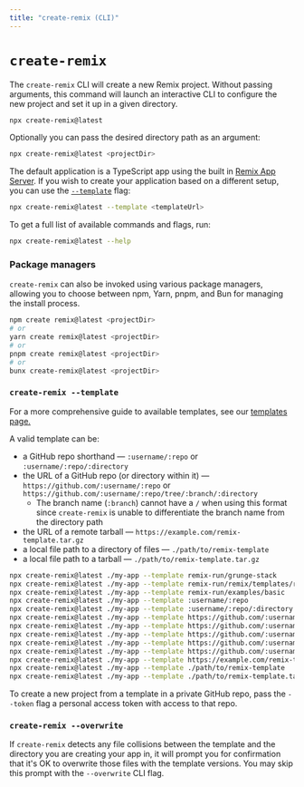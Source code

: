 ```yaml
---
title: "create-remix (CLI)"
---
```


# `create-remix`

The `create-remix` CLI will create a new Remix project. Without passing arguments, this command will launch an interactive CLI to configure the new project and set it up in a given directory.

```sh
npx create-remix@latest
```

Optionally you can pass the desired directory path as an argument:

```sh
npx create-remix@latest <projectDir>
```

The default application is a TypeScript app using the built in [Remix App Server][remix-app-server]. If you wish to create your application based on a different setup, you can use the [`--template`][template-flag-hash-link] flag:

```sh
npx create-remix@latest --template <templateUrl>
```

To get a full list of available commands and flags, run:

```sh
npx create-remix@latest --help
```

### Package managers

`create-remix` can also be invoked using various package managers, allowing you to choose between npm, Yarn, pnpm, and Bun for managing the install process.

```sh
npm create remix@latest <projectDir>
# or
yarn create remix@latest <projectDir>
# or
pnpm create remix@latest <projectDir>
# or
bunx create-remix@latest <projectDir>
```

### `create-remix --template`

For a more comprehensive guide to available templates, see our [templates page.][templates]

A valid template can be:

- a GitHub repo shorthand — `:username/:repo` or `:username/:repo/:directory`
- the URL of a GitHub repo (or directory within it) — `https://github.com/:username/:repo` or `https://github.com/:username/:repo/tree/:branch/:directory`
  - The branch name (`:branch`) cannot have a `/` when using this format since `create-remix` is unable to differentiate the branch name from the directory path
- the URL of a remote tarball — `https://example.com/remix-template.tar.gz`
- a local file path to a directory of files — `./path/to/remix-template`
- a local file path to a tarball — `./path/to/remix-template.tar.gz`

```sh
npx create-remix@latest ./my-app --template remix-run/grunge-stack
npx create-remix@latest ./my-app --template remix-run/remix/templates/remix
npx create-remix@latest ./my-app --template remix-run/examples/basic
npx create-remix@latest ./my-app --template :username/:repo
npx create-remix@latest ./my-app --template :username/:repo/:directory
npx create-remix@latest ./my-app --template https://github.com/:username/:repo
npx create-remix@latest ./my-app --template https://github.com/:username/:repo/tree/:branch
npx create-remix@latest ./my-app --template https://github.com/:username/:repo/tree/:branch/:directory
npx create-remix@latest ./my-app --template https://github.com/:username/:repo/archive/refs/tags/:tag.tar.gz
npx create-remix@latest ./my-app --template https://github.com/:username/:repo/releases/latest/download/:tag.tar.gz
npx create-remix@latest ./my-app --template https://example.com/remix-template.tar.gz
npx create-remix@latest ./my-app --template ./path/to/remix-template
npx create-remix@latest ./my-app --template ./path/to/remix-template.tar.gz
```

<aside aria-label="Private GitHub repo templates">
<docs-info>

To create a new project from a template in a private GitHub repo, pass the `--token` flag a personal access token with access to that repo.

</docs-info>
</aside>

### `create-remix --overwrite`

If `create-remix` detects any file collisions between the template and the directory you are creating your app in, it will prompt you for confirmation that it's OK to overwrite those files with the template versions. You may skip this prompt with the `--overwrite` CLI flag.

[templates]: ../guides/templates
[remix-app-server]: ./serve
[template-flag-hash-link]: #create-remix---template
